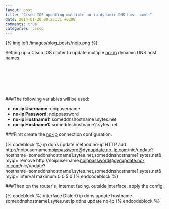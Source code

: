 ```yaml
---
layout: post
title: "Cisco IOS updating multiple no-ip dynamic DNS host names"
date: 2014-01-20 00:27:31 +0200
comments: true
categories: cisco
---
```

{% img left /images/blog_posts/noip.png %}

Setting up a Cisco IOS router to update multiple [no-ip](http://www.noip.com) dynamic DNS host names.
<!--more-->
<br>
<br>
<br>
<br>
<br>

###The following variables will be used:
* **no-ip Username:** noipusername
* **no-ip Password:** noippassword
* **no-ip Hostname1:** someddnshostname1.sytes.net
* **no-ip Hostname1:** someddnshostname2.sytes.net

###First create the [no-ip](http://www.noip.com) connection configuration.

{% codeblock %}
ip ddns update method no-ip
 HTTP
  add http://noipusername:noippassword@dynupdate.no-ip.com/nic/update?hostname=someddnshostname1.sytes.net,someddnshostname1.sytes.net&myip=<a>
  remove http://noipusername:noippassword@dynupdate.no-ip.com/nic/update?hostname=someddnshostname1.sytes.net,someddnshostname1.sytes.net&myip=<a>
 interval maximum 0 0 5 0
{% endcodeblock %}

###Then on the router's, internet facing, outside interface, apply the config.

{% codeblock %}
interface Dialer0
 ip ddns update hostname someddnshostname1.sytes.net
 ip ddns update no-ip
{% endcodeblock %}
